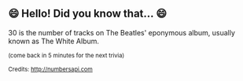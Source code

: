 ## 😄 Hello! Did you know that... 😄
30 is the number of tracks on The Beatles' eponymous album, usually known as The White Album.

<sup>(come back in 5 minutes for the next trivia)</sup>


<sup>Credits: http://numbersapi.com</sup>

